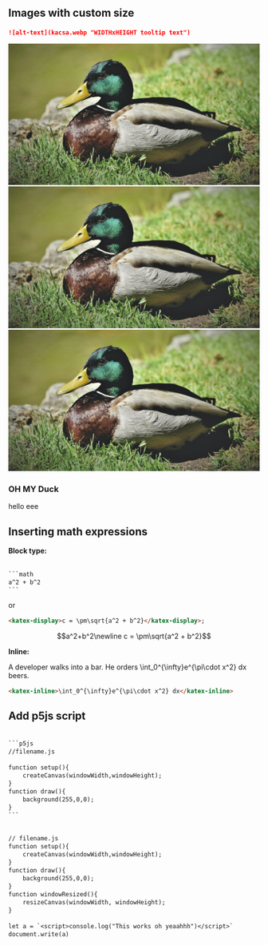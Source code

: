 
## Images with custom size
```md
![alt-text](kacsa.webp "WIDTHxHEIGHT tooltip text")
```

![kacsa](kacsa.webp "200x* oh")
![kacsa](kacsa.webp "200x150 my")
![kacsa](kacsa.webp "*x150 duck")   
 
### OH MY Duck
hello eee
## Inserting math expressions
**Block type:**
<pre>
<code>
```math
a^2 + b^2
```</code></pre>
or
```html
<katex-display>c = \pm\sqrt{a^2 + b^2}</katex-display>;
```

```math
a^2+b^2\newline
c = \pm\sqrt{a^2 + b^2}
```

**Inline:**

A developer walks into a bar. He orders <katex-inline>\int_0^{\infty}e^{\pi\cdot x^2} dx</katex-inline> beers.
```html
<katex-inline>\int_0^{\infty}e^{\pi\cdot x^2} dx</katex-inline>
```

## Add p5js script
<pre>
<code>
```p5js 
//filename.js

function setup(){
    createCanvas(windowWidth,windowHeight);
}
function draw(){
    background(255,0,0);
}
```
</code>
</pre>


```p5js
// filename.js
function setup(){
    createCanvas(windowWidth,windowHeight);
}
function draw(){
    background(255,0,0);
}
function windowResized(){
    resizeCanvas(windowWidth, windowHeight);
}

let a = `<script>console.log("This works oh yeaahhh")</script>`
document.write(a)
```
